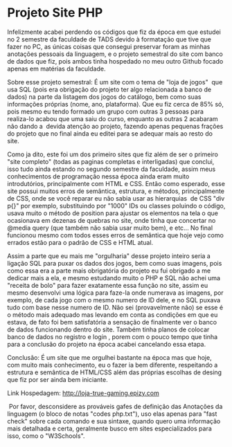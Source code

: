 # Projeto Site PHP

Infelizmente acabei perdendo os códigos que fiz da época em que estudei no 2 semestre da faculdade de TADS devido à formatação que tive que fazer no PC, as únicas coisas que consegui preservar foram as minhas anotações pessoais da linguagem, e o projeto semestral do site com banco de dados que fiz, pois ambos tinha hospedado no meu outro Github focado apenas em matérias da faculdade.




Sobre esse projeto semestral: É um site com o tema de "loja de jogos"  que usa SQL (pois era obrigação do projeto ter algo relacionada a banco de dados) na parte da listagem dos jogos do catálogo, bem como suas informações próprias (nome, ano, plataforma). Que eu fiz cerca de 85% só, pois mesmo eu tendo formado um grupo com outras 3 pessoas para realiza-lo acabou que uma saiu do curso, enquanto as outras 2 acabaram não dando a  devida atenção ao projeto, fazendo apenas pequenas frações do projeto que no final ainda eu editei para se adequar mais ao resto do site.

Como ja dito, este foi um dos primeiro sites que fiz além de ser o primeiro "site completo" (todas as paginas completas e interligadas) que conclui, isso tudo ainda estando no segundo semestre da faculdade, assim meus conhecimentos de programação nessa época ainda eram muito introdutórios, principalmente com HTML e CSS. Então como esperado, esse site possui muitos erros de semântica, estrutura, e métodos, principalmente de CSS, onde se você reparar eu não sabia usar as hierarquias  de CSS "div p{}" por exemplo, substituindo por "1000" IDs ou classes poluindo o código, usava muito o método de position para ajustar os elementos na tela o que ocasionava em dezenas de quebras no site, onde tinha que concertar no @media query (que também não sabia usar muito bem), e etc... No final funcionou mesmo com todos esses erros de semântica que hoje vejo como errados estão para o padrão de CSS e HTML atual.

Assim a parte que eu mais me "orgulharia" desse projeto inteiro seria a ligação SQL para puxar os dados dos jogos, bem como suas imagens, pois como essa era a parte mais obrigatória do projeto eu fui obrigado a me dedicar mais a ela, e mesmo estudando muito o PHP e SQL não achei uma "receita de bolo" para fazer exatamente essa função no site, assim eu mesmo desenvolvi uma lógica para faze-la onde numerava as imagens, por exemplo, de cada jogo com o mesmo numero de ID dele, e no SQL puxava tudo com base nesse numero de ID. Não sei (provavelmente não) se esse é o método mais adequado mas levando em conta as condições em que eu estava, de fato foi bem satisfatória a sensação de finalmente ver o banco de dados funcionando dentro do site. Também tinha planos de colocar banco de dados no registro e login , porem com o pouco tempo que tinha para a conclusão do projeto na época acabei cancelando essa etapa.

Conclusão: É um site que me orgulhei bastante na época mas que hoje, com muito mais conhecimento, eu o fazer ia bem diferente, respeitando a estrutura e semântica de HTML/CSS além das próprias escolhas de desing que fiz por ser ainda bem iniciante.  




Link Hospedagem: http://loja-true-gaming.epizy.com





 Por favor, desconsidere as prováveis gafes de definição das Anotações da linguagem (o bloco de notas "codes php.txt"), uso elas apenas para "fast check" sobre cada comando e sua sintaxe, quando quero uma informação mais detalhada e certa, geralmente busco em sites especializados para isso, como o "W3Schools".
 
